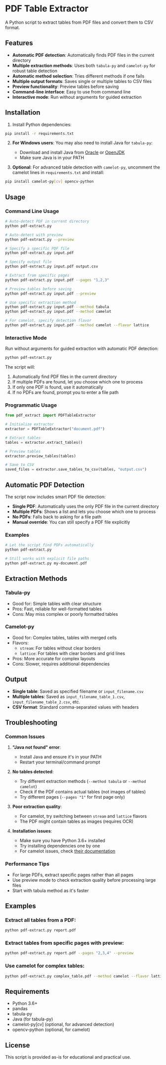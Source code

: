 # PDF Table Extractor

A Python script to extract tables from PDF files and convert them to CSV format.

## Features

- **Automatic PDF detection**: Automatically finds PDF files in the current directory
- **Multiple extraction methods**: Uses both `tabula-py` and `camelot-py` for robust table detection
- **Automatic method selection**: Tries different methods if one fails
- **Multiple output formats**: Saves single or multiple tables to CSV files
- **Preview functionality**: Preview tables before saving
- **Command-line interface**: Easy to use from command line
- **Interactive mode**: Run without arguments for guided extraction

## Installation

1. Install Python dependencies:
```bash
pip install -r requirements.txt
```

2. **For Windows users**: You may also need to install Java for `tabula-py`:
   - Download and install Java from [Oracle](https://www.oracle.com/java/technologies/downloads/) or [OpenJDK](https://openjdk.org/)
   - Make sure Java is in your PATH

3. **Optional**: For advanced table detection with `camelot-py`, uncomment the camelot lines in `requirements.txt` and install:
```bash
pip install camelot-py[cv] opencv-python
```

## Usage

### Command Line Usage

```bash
# Auto-detect PDF in current directory
python pdf-extract.py

# Auto-detect with preview
python pdf-extract.py --preview

# Specify a specific PDF file
python pdf-extract.py input.pdf

# Specify output file
python pdf-extract.py input.pdf output.csv

# Extract from specific pages
python pdf-extract.py input.pdf --pages "1,2,3"

# Preview tables before saving
python pdf-extract.py input.pdf --preview

# Use specific extraction method
python pdf-extract.py input.pdf --method tabula
python pdf-extract.py input.pdf --method camelot

# For camelot, specify detection flavor
python pdf-extract.py input.pdf --method camelot --flavor lattice
```

### Interactive Mode

Run without arguments for guided extraction with automatic PDF detection:
```bash
python pdf-extract.py
```

The script will:
1. Automatically find PDF files in the current directory
2. If multiple PDFs are found, let you choose which one to process
3. If only one PDF is found, use it automatically
4. If no PDFs are found, prompt you to enter a file path

### Programmatic Usage

```python
from pdf_extract import PDFTableExtractor

# Initialize extractor
extractor = PDFTableExtractor("document.pdf")

# Extract tables
tables = extractor.extract_tables()

# Preview tables
extractor.preview_tables(tables)

# Save to CSV
saved_files = extractor.save_tables_to_csv(tables, "output.csv")
```

## Automatic PDF Detection

The script now includes smart PDF file detection:

- **Single PDF**: Automatically uses the only PDF file in the current directory
- **Multiple PDFs**: Shows a list and lets you choose which one to process
- **No PDFs**: Falls back to asking for a file path
- **Manual override**: You can still specify a PDF file explicitly

### Examples

```bash
# Let the script find PDFs automatically
python pdf-extract.py

# Still works with explicit file paths
python pdf-extract.py my-document.pdf
```

## Extraction Methods

### Tabula-py
- Good for: Simple tables with clear structure
- Pros: Fast, reliable for well-formatted tables
- Cons: May miss complex or poorly formatted tables

### Camelot-py
- Good for: Complex tables, tables with merged cells
- Flavors:
  - `stream`: For tables without clear borders
  - `lattice`: For tables with clear borders and grid lines
- Pros: More accurate for complex layouts
- Cons: Slower, requires additional dependencies

## Output

- **Single table**: Saved as specified filename or `input_filename.csv`
- **Multiple tables**: Saved as `input_filename_table_1.csv`, `input_filename_table_2.csv`, etc.
- **CSV format**: Standard comma-separated values with headers

## Troubleshooting

### Common Issues

1. **"Java not found" error**:
   - Install Java and ensure it's in your PATH
   - Restart your terminal/command prompt

2. **No tables detected**:
   - Try different extraction methods (`--method tabula` or `--method camelot`)
   - Check if the PDF contains actual tables (not images of tables)
   - Try different pages (`--pages "1"` for first page only)

3. **Poor extraction quality**:
   - For camelot, try switching between `stream` and `lattice` flavors
   - The PDF might contain tables as images (requires OCR)

4. **Installation issues**:
   - Make sure you have Python 3.6+ installed
   - Try installing dependencies one by one
   - For camelot issues, check [their documentation](https://camelot-py.readthedocs.io/)

### Performance Tips

- For large PDFs, extract specific pages rather than all pages
- Use preview mode to check extraction quality before processing large files
- Start with tabula method as it's faster

## Examples

### Extract all tables from a PDF:
```bash
python pdf-extract.py report.pdf
```

### Extract tables from specific pages with preview:
```bash
python pdf-extract.py report.pdf --pages "2,3,4" --preview
```

### Use camelot for complex tables:
```bash
python pdf-extract.py complex_table.pdf --method camelot --flavor lattice
```

## Requirements

- Python 3.6+
- pandas
- tabula-py
- Java (for tabula-py)
- camelot-py[cv] (optional, for advanced detection)
- opencv-python (optional, for camelot)

## License

This script is provided as-is for educational and practical use.